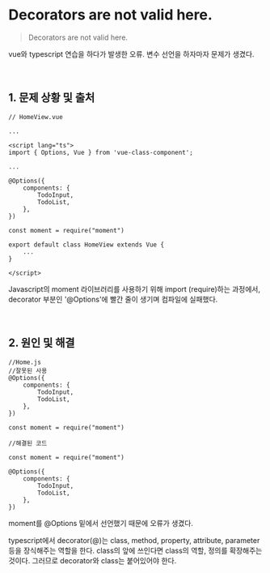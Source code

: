 # Decorators are not valid here.

> Decorators are not valid here.

vue와 typescript 연습을 하다가 발생한 오류.
변수 선언을 하자마자 문제가 생겼다.

<br />

## 1. 문제 상황 및 출처

```
// HomeView.vue

...

<script lang="ts">
import { Options, Vue } from 'vue-class-component';

...

@Options({
	components: {
		TodoInput,
		TodoList,
	},
})

const moment = require("moment")

export default class HomeView extends Vue {
    ...
}

</script>
```

Javascript의 moment 라이브러리를 사용하기 위해 import (require)하는 과정에서, decorator 부분인 '@Options'에 빨간 줄이 생기며 컴파일에 실패했다.

<br>

## 2. 원인 및 해결

```
//Home.js
//잘못된 사용
@Options({
	components: {
		TodoInput,
		TodoList,
	},
})

const moment = require("moment")

//해결된 코드

const moment = require("moment")

@Options({
	components: {
		TodoInput,
		TodoList,
	},
})

```

moment를 @Options 밑에서 선언했기 때문에 오류가 생겼다.

typescript에서 decorator(@)는 class, method, property, attribute, parameter 등을 장식해주는 역할을 한다. class의 앞에 쓰인다면 class의 역할, 정의를 확장해주는 것이다. 그러므로 decorator와 class는 붙어있어야 한다.

<br>
